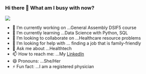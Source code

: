 ### Hi there 👋 What am I busy with now? 

<img src="https://mobisoftinfotech.com/resources/wp-content/uploads/2019/03/benefits-data-science-healthcare-blog.png"/>

- 🔭 I’m currently working on ...General Assembly DSIF5 course
- 🌱 I’m currently learning ...Data Science with Python, SQL
- 👯 I’m looking to collaborate on ...Healthcare resource problems
- 🤔 I’m looking for help with ... finding a job that is family-friendly
- 💬 Ask me about ...Healthtech
- 📫 How to reach me: ...My [LinkedIn](https://www.linkedin.com/in/yxmauw/)
- 😄 Pronouns: ...She/Her
- ⚡ Fun fact: ...I am a registered physician

